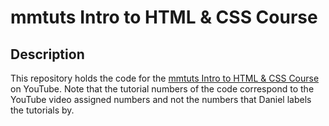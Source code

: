 # mmtuts Intro to HTML & CSS Course

## Description

This repository holds the code for the [mmtuts Intro to HTML & CSS Course](https://www.youtube.com/playlist?list=PL0eyrZgxdwhwNC5ppZo_dYGVjerQY3xYU) on YouTube. Note that the tutorial numbers of the code correspond to the YouTube video assigned numbers and not the numbers that Daniel labels the tutorials by.
